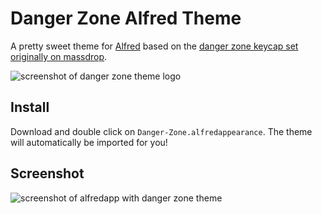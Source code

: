# Danger Zone Alfred Theme

A pretty sweet theme for [Alfred](https://www.alfredapp.com/) based on the [danger zone keycap set originally on massdrop](https://www.massdrop.com/buy/danger-zone-sa-keycap-set).

![screenshot of danger zone theme logo](https://user-images.githubusercontent.com/6676674/30597897-5f3203c8-9d26-11e7-9013-b50de524403a.png)

## Install

Download and double click on `Danger-Zone.alfredappearance`. The theme will automatically be imported for you!

## Screenshot

![screenshot of alfredapp with danger zone theme](https://user-images.githubusercontent.com/6676674/30558517-bd31a656-9c7f-11e7-86d5-d0831bfb11fd.png)

